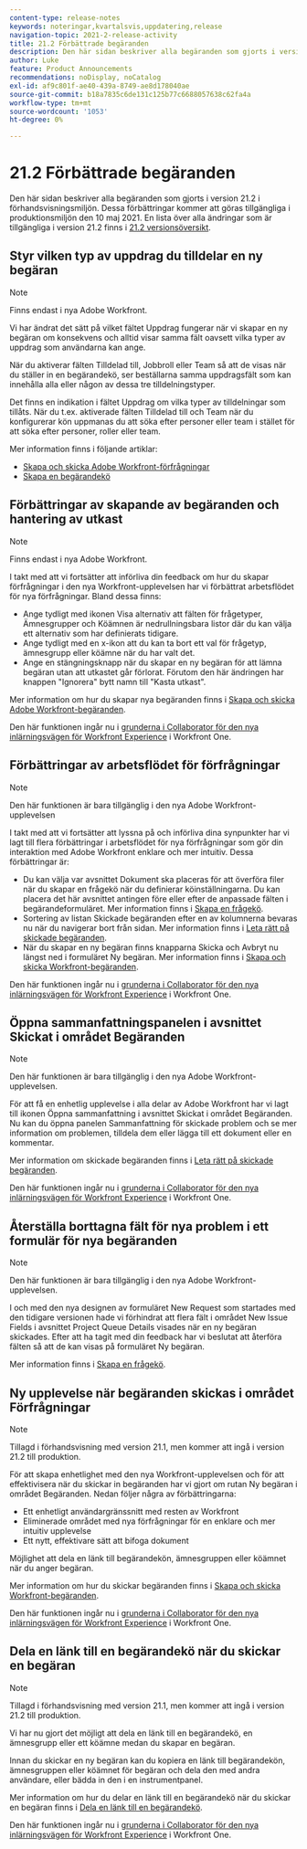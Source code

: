 ```yaml
---
content-type: release-notes
keywords: noteringar,kvartalsvis,uppdatering,release
navigation-topic: 2021-2-release-activity
title: 21.2 Förbättrade begäranden
description: Den här sidan beskriver alla begäranden som gjorts i version 21.2 i förhandsvisningsmiljön. Dessa förbättringar kommer att göras tillgängliga i produktionsmiljön den 10 maj 2021. En lista över alla ändringar som är tillgängliga i version 21.2 finns i versionsöversikt 21.2.
author: Luke
feature: Product Announcements
recommendations: noDisplay, noCatalog
exl-id: af9c801f-ae40-439a-8749-ae8d178040ae
source-git-commit: b18a7835c6de131c125b77c6688057638c62fa4a
workflow-type: tm+mt
source-wordcount: '1053'
ht-degree: 0%

---
```


# 21.2 Förbättrade begäranden

Den här sidan beskriver alla begäranden som gjorts i version 21.2 i förhandsvisningsmiljön. Dessa förbättringar kommer att göras tillgängliga i produktionsmiljön den 10 maj 2021. En lista över alla ändringar som är tillgängliga i version 21.2 finns i [21.2 versionsöversikt](../../../product-announcements/product-releases/21.2-release-activity/21-2-release-overview.md).

## Styr vilken typ av uppdrag du tilldelar en ny begäran

>[!NOTE]
>
>Finns endast i nya Adobe Workfront.

Vi har ändrat det sätt på vilket fältet Uppdrag fungerar när vi skapar en ny begäran om konsekvens och alltid visar samma fält oavsett vilka typer av uppdrag som användarna kan ange.

När du aktiverar fälten Tilldelad till, Jobbroll eller Team så att de visas när du ställer in en begärandekö, ser beställarna samma uppdragsfält som kan innehålla alla eller någon av dessa tre tilldelningstyper.

Det finns en indikation i fältet Uppdrag om vilka typer av tilldelningar som tillåts. När du t.ex. aktiverade fälten Tilldelad till och Team när du konfigurerar kön uppmanas du att söka efter personer eller team i stället för att söka efter personer, roller eller team.

Mer information finns i följande artiklar:

* [Skapa och skicka Adobe Workfront-förfrågningar](/help/quicksilver/manage-work/requests/create-requests/create-submit-requests.md)
* [Skapa en begärandekö](../../../manage-work/requests/create-and-manage-request-queues/create-request-queue.md)

## Förbättringar av skapande av begäranden och hantering av utkast

>[!NOTE]
>
>Finns endast i nya Adobe Workfront.

I takt med att vi fortsätter att införliva din feedback om hur du skapar förfrågningar i den nya Workfront-upplevelsen har vi förbättrat arbetsflödet för nya förfrågningar. Bland dessa finns:

* Ange tydligt med ikonen Visa alternativ att fälten för frågetyper, Ämnesgrupper och Köämnen är nedrullningsbara listor där du kan välja ett alternativ som har definierats tidigare.
* Ange tydligt med en x-ikon att du kan ta bort ett val för frågetyp, ämnesgrupp eller köämne när du har valt det.
* Ange en stängningsknapp när du skapar en ny begäran för att lämna begäran utan att utkastet går förlorat. Förutom den här ändringen har knappen &quot;Ignorera&quot; bytt namn till &quot;Kasta utkast&quot;.

Mer information om hur du skapar nya begäranden finns i [Skapa och skicka Adobe Workfront-begäranden](/help/quicksilver/manage-work/requests/create-requests/create-submit-requests.md).

Den här funktionen ingår nu i [grunderna i Collaborator för den nya inlärningsvägen för Workfront Experience](https://experienceleague.adobe.com/en/docs/workfront-learn/tutorials-workfront/manage-work/issues-requests/make-a-request) i Workfront One.

## Förbättringar av arbetsflödet för förfrågningar

>[!NOTE]
>
>Den här funktionen är bara tillgänglig i den nya Adobe Workfront-upplevelsen

I takt med att vi fortsätter att lyssna på och införliva dina synpunkter har vi lagt till flera förbättringar i arbetsflödet för nya förfrågningar som gör din interaktion med Adobe Workfront enklare och mer intuitiv. Dessa förbättringar är:

* Du kan välja var avsnittet Dokument ska placeras för att överföra filer när du skapar en frågekö när du definierar köinställningarna. Du kan placera det här avsnittet antingen före eller efter de anpassade fälten i begärandeformuläret. Mer information finns i [Skapa en frågekö](../../../manage-work/requests/create-and-manage-request-queues/create-request-queue.md).
* Sortering av listan Skickade begäranden efter en av kolumnerna bevaras nu när du navigerar bort från sidan. Mer information finns i [Leta rätt på skickade begäranden](../../../manage-work/requests/create-requests/locate-submitted-requests.md).
* När du skapar en ny begäran finns knapparna Skicka och Avbryt nu längst ned i formuläret Ny begäran. Mer information finns i [Skapa och skicka Workfront-begäranden](/help/quicksilver/manage-work/requests/create-requests/create-submit-requests.md).

Den här funktionen ingår nu i [grunderna i Collaborator för den nya inlärningsvägen för Workfront Experience](https://experienceleague.adobe.com/en/docs/workfront-learn/tutorials-workfront/manage-work/issues-requests/make-a-request) i Workfront One.

## Öppna sammanfattningspanelen i avsnittet Skickat i området Begäranden

>[!NOTE]
>
>Den här funktionen är bara tillgänglig i den nya Adobe Workfront-upplevelsen.

För att få en enhetlig upplevelse i alla delar av Adobe Workfront har vi lagt till ikonen Öppna sammanfattning i avsnittet Skickat i området Begäranden. Nu kan du öppna panelen Sammanfattning för skickade problem och se mer information om problemen, tilldela dem eller lägga till ett dokument eller en kommentar.

Mer information om skickade begäranden finns i [Leta rätt på skickade begäranden](../../../manage-work/requests/create-requests/locate-submitted-requests.md).

Den här funktionen ingår nu i [grunderna i Collaborator för den nya inlärningsvägen för Workfront Experience](https://experienceleague.adobe.com/en/docs/workfront-learn/tutorials-workfront/manage-work/issues-requests/make-a-request) i Workfront One.

## Återställa borttagna fält för nya problem i ett formulär för nya begäranden

>[!NOTE]
>
>Den här funktionen är bara tillgänglig i den nya Adobe Workfront-upplevelsen.

I och med den nya designen av formuläret New Request som startades med den tidigare versionen hade vi förhindrat att flera fält i området New Issue Fields i avsnittet Project Queue Details visades när en ny begäran skickades. Efter att ha tagit med din feedback har vi beslutat att återföra fälten så att de kan visas på formuläret Ny begäran.

Mer information finns i [Skapa en frågekö](../../../manage-work/requests/create-and-manage-request-queues/create-request-queue.md).

## Ny upplevelse när begäranden skickas i området Förfrågningar

>[!NOTE]
>
>Tillagd i förhandsvisning med version 21.1, men kommer att ingå i version 21.2 till produktion.

För att skapa enhetlighet med den nya Workfront-upplevelsen och för att effektivisera när du skickar in begäranden har vi gjort om rutan Ny begäran i området Begäranden. Nedan följer några av förbättringarna:

* Ett enhetligt användargränssnitt med resten av Workfront
* Eliminerade området med nya förfrågningar för en enklare och mer intuitiv upplevelse
* Ett nytt, effektivare sätt att bifoga dokument

Möjlighet att dela en länk till begärandekön, ämnesgruppen eller köämnet när du anger begäran.

Mer information om hur du skickar begäranden finns i [Skapa och skicka Workfront-begäranden](/help/quicksilver/manage-work/requests/create-requests/create-submit-requests.md).

Den här funktionen ingår nu i [grunderna i Collaborator för den nya inlärningsvägen för Workfront Experience](https://experienceleague.adobe.com/en/docs/workfront-learn/tutorials-workfront/manage-work/issues-requests/make-a-request) i Workfront One.

## Dela en länk till en begärandekö när du skickar en begäran

>[!NOTE]
>
>Tillagd i förhandsvisning med version 21.1, men kommer att ingå i version 21.2 till produktion.

Vi har nu gjort det möjligt att dela en länk till en begärandekö, en ämnesgrupp eller ett köämne medan du skapar en begäran.

Innan du skickar en ny begäran kan du kopiera en länk till begärandekön, ämnesgruppen eller köämnet för begäran och dela den med andra användare, eller bädda in den i en instrumentpanel.

Mer information om hur du delar en länk till en begärandekö när du skickar en begäran finns i [Dela en länk till en begärandekö](../../../manage-work/requests/create-requests/share-link-to-request-queue.md).

Den här funktionen ingår nu i [grunderna i Collaborator för den nya inlärningsvägen för Workfront Experience](https://experienceleague.adobe.com/en/docs/workfront-learn/tutorials-workfront/manage-work/issues-requests/make-a-request) i Workfront One.

